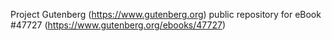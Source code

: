 Project Gutenberg (https://www.gutenberg.org) public repository for eBook #47727 (https://www.gutenberg.org/ebooks/47727)
